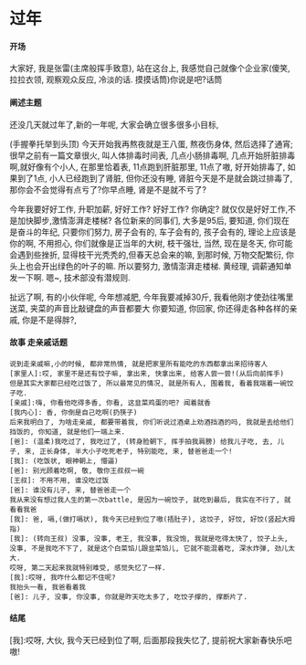 # 过年
#### 开场

大家好, 我是张雷(主席般挥手致意), 站在这台上, 我感觉自己就像个企业家(傻笑, 拉拉衣领, 观察观众反应, 冷淡的话. 摸摸话筒)你说是吧?话筒

#### 阐述主题

还没几天就过年了,新的一年呢, 大家会确立很多很多小目标,

 (手握拳托举到头顶)  今天开始我再熬夜就是王八蛋, 熬夜伤身体, 然后选择了通宵;很早之前有一篇文章很火, 叫人体排毒时间表, 几点小肠排毒啊, 几点开始肝脏排毒啊,就好像有个小人, 在那里恰着表, 11点跑到肝脏那里, 11点了嗷, 好开始排毒了, 如果到了1点, 小人已经跑到了肾脏, 但你还没有睡, 肾脏今天是不是就会跳过排毒了,  那你会不会觉得有点亏了?你早点睡, 肾是不是就不亏了?  

 今年我要好好工作, 升职加薪, 好好工作? 好好工作? 你确定? 就仅仅是好好工作,不是加快脚步,激情澎湃走楼梯? 各位新来的同事们, 大多是95后, 要知道, 你们现在是奋斗的年纪, 只要你们努力, 房子会有的, 车子会有的, 孩子会有的, 理论上应该是你的啊, 不用担心, 你们就像是正当年的大树, 枝干强壮, 当然, 现在是冬天, 你可能会遇到些挫折, 显得枝干光秃秃的,但春天总会来的嘛, 到那时候, 万物交配繁衍, 你头上也会开出绿色的叶子的嘛. 所以要努力, 激情澎湃走楼梯. 黄经理, 调薪通知单发一下啊. 嗯~, 技术部没有潜规则.

扯远了啊, 有的小伙伴呢, 今年想减肥, 今年我要减掉30斤, 我看他刚才使劲往嘴里送菜, 夹菜的声音比敲键盘的声音都要大 你要知道, 你回家, 你还得走各种各样的亲戚, 你是不是得胖?, 

#### 故事 走亲戚话题

```
说到走亲戚嘛,小的时候, 都非常热情, 就是把家里所有能吃的东西都拿出来招待客人
[家里人]:哎, 家里不是还有饺子嘛, 拿出来, 快拿出来, 给客人尝一尝!(从后向前挥手)
但是其实大家都已经吃过饭了, 所以最常见的情况, 就是所有人, 围着我, 看着我端着一碗饺子吃.
[亲戚]:嗨, 你看他吃得多香, 你看, 这韭菜鸡蛋的吧? 闻着就香
[我内心]: 香, 你倒是自己吃啊(扔筷子)
后来我明白了, 为啥走亲戚, 都要带着我, 你们听说过酒桌上劝酒挡酒的吗, 我就是去给他们挡饭的, 你知道, 就是他们一端上来.
[爸]: (温柔)我吃过了, 我吃过了, (转身脸朝下, 挥手拍我肩膀) 给我儿子吃, 去, 儿子, 来, 正长身体, 半大小子吃死老子, 特别能吃, 来, 替爸爸走一个!
[我]: (吃饭状, 眼神朝上, 懵逼)
[爸]: 别光顾着吃啊, 敬, 敬你王叔叔一碗
[王叔]: 不用不用, 谁没吃过饭
[爸]: 谁没有儿子, 来, 替爸爸走一个
我从来没有想过我人生的第一次battle, 是因为一碗饺子, 就吃到最后, 我实在不行了, 就看看我爸
[我]: 爸, 嗝,(做打嗝状), 我今天已经到位了嗷(捂肚子), 这饺子, 好饺, 好饺(竖起大拇指)
[我]: (转向王叔) 没事, 没事, 老王, 我没事, 我没饱, 我就是吃得太快了, 饺子上头, 没事, 不是我吃不下了, 就是这个白菜馅儿跟韭菜馅儿, 它就不能混着吃, 深水炸弹, 劲儿太大.
哎呀, 第二天起来我就特别难受, 感觉失忆了一样.
[我]:哎呀, 我咋什么都记不住呢?
我抬头一看, 我爸看着我
[爸]: 儿子, 没事, 你没事, 你就是昨天吃太多了, 吃饺子撑的, 撑断片了.
```



#### 结尾

\[我]:哎呀, 大伙, 我今天已经到位了啊, 后面那段我失忆了, 提前祝大家新春快乐吧嗷! 

​    